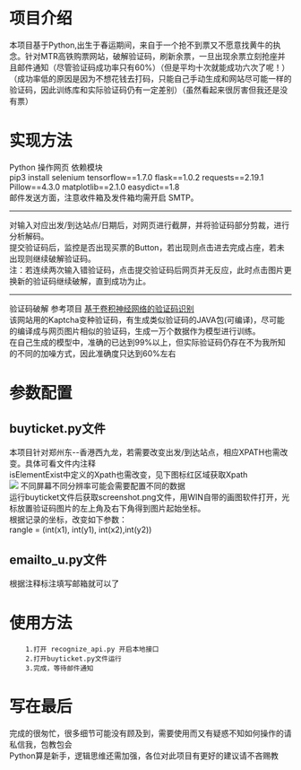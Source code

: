 项目介绍
===
本项目基于Python,出生于春运期间，来自于一个抢不到票又不愿意找黄牛的执念。针对MTR高铁购票网站，破解验证码，刷新余票，一旦出现余票立刻抢座并且邮件通知（尽管验证码成功率只有60%）（但是平均十次就能成功六次了呢！）（成功率低的原因是因为不想花钱去打码，只能自己手动生成和网站尽可能一样的验证码，因此训练库和实际验证码仍有一定差别）（虽然看起来很厉害但我还是没有票）

实现方法
===
Python 操作网页 依赖模块  
        pip3 install selenium tensorflow==1.7.0 flask==1.0.2 requests==2.19.1 Pillow==4.3.0 matplotlib==2.1.0 easydict==1.8  
邮件发送方面，注意收件箱及发件箱均需开启 SMTP。  
***
对输入对应出发/到达站点/日期后，对网页进行截屏，并将验证码部分剪裁，进行分析解码。  
提交验证码后，监控是否出现买票的Button，若出现则点击进去完成占座，若未出现则继续破解验证码。  
注：若连续两次输入错验证码，点击提交验证码后网页并无反应，此时点击图片更换新的验证码继续破解，直到成功为止。  
***
验证码破解 参考项目 [基于卷积神经网络的验证码识别](https://github.com/nickliqian/cnn_captcha)  
该网站用的Kaptcha变种验证码，有生成类似验证码的JAVA包(可编译)，尽可能的编译成与网页图片相似的验证码，生成一万个数据作为模型进行训练。  
在自己生成的模型中，准确的已达到99%以上，但实际验证码仍存在不为我所知的不同的加噪方式，因此准确度只达到60%左右  

参数配置
===

buyticket.py文件
---

  本项目针对郑州东--香港西九龙，若需要改变出发/到达站点，相应XPATH也需改变。具体可看文件内注释  
  isElementExist中定义的Xpath也需改变，见下图标红区域获取Xpath  
  ![](https://github.com/yayachipi/I-will-have-ticket/blob/master/image/githun.png)
  不同屏幕不同分辨率可能会需要配置不同的数据  
  运行buyticket文件后获取screenshot.png文件，用WIN自带的画图软件打开，光标放置验证码图片的左上角及右下角得到图片起始坐标。  
  根据记录的坐标，改变如下参数：    
  rangle = (int(x1), int(y1), int(x2),int(y2))  
  
emailto_u.py文件
---
根据注释标注填写邮箱就可以了

使用方法
===
        1.打开 recognize_api.py 开启本地接口  
        2.打开buyticket.py文件运行  
        3.完成，等待邮件通知  

写在最后
===
完成的很匆忙，很多细节可能没有顾及到，需要使用而又有疑惑不知如何操作的请私信我，包教包会  
Python算是新手，逻辑思维还需加强，各位对此项目有更好的建议请不吝赐教
